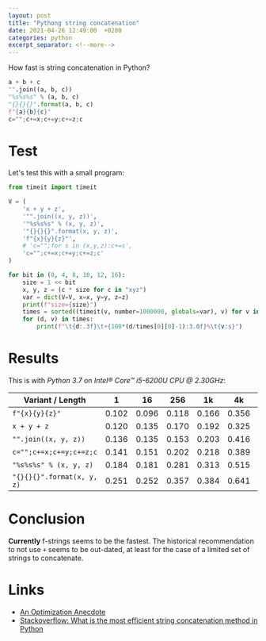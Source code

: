 ```yaml
---
layout: post
title: "Pythong string concatenation"
date: 2021-04-26 12:49:00  +0200
categories: python
excerpt_separator: <!--more-->
---
```


How fast is string concatenation in Python?

```python
a + b + c
"".join((a, b, c))
"%s%s%s" % (a, b, c)
"{}{}{}".format(a, b, c)
f"{a}{b}{c}"
c="";c+=x;c+=y;c+=z;c
```

<!--more-->

Test
====

Let's test this with a small program:

```python
from timeit import timeit

V = (
    'x + y + z',
    '"".join((x, y, z))',
    '"%s%s%s" % (x, y, z)',
    '"{}{}{}".format(x, y, z)',
    'f"{x}{y}{z}"',
    # 'c="";for s in (x,y,z):c+=s',
    'c="";c+=x;c+=y;c+=z;c'
)

for bit in (0, 4, 8, 10, 12, 16):
    size = 1 << bit
    x, y, z = (c * size for c in "xyz")
    var = dict(V=V, x=x, y=y, z=z)
    print(f"size={size}")
    times = sorted((timeit(v, number=1000000, globals=var), v) for v in V)
    for (d, v) in times:
        print(f"\t{d:.3f}\t+{100*(d/times[0][0]-1):3.0f}%\t{v:s}")
```

Results
=======

This is with *Python 3.7* on *Intel® Core™ i5-6200U CPU @ 2.30GHz*:

| Variant / Length           |     1 |    16 |   256 |    1k |    4k |   64k |
|----------------------------|-------|-------|-------|-------|-------|-------|
| `f"{x}{y}{z}"`             | 0.102 | 0.096 | 0.118 | 0.166 | 0.356 | 7.599 |
| `x + y + z`                | 0.120 | 0.135 | 0.170 | 0.192 | 0.325 | 7.680 |
| `"".join((x, y, z))`       | 0.136 | 0.135 | 0.153 | 0.203 | 0.416 | 7.703 |
| `c="";c+=x;c+=y;c+=z;c`    | 0.141 | 0.151 | 0.202 | 0.218 | 0.389 | 7.819 |
| `"%s%s%s" % (x, y, z)`     | 0.184 | 0.181 | 0.281 | 0.313 | 0.515 | 7.733 |
| `"{}{}{}".format(x, y, z)` | 0.251 | 0.252 | 0.357 | 0.384 | 0.641 | 7.882 |

Conclusion
==========

**Currently** f-strings seems to be the fastest.
The historical recommendation to not use `+` seems to be out-dated, at least for the case of a limited set of strings to concatenate.

Links
=====

* [An Optimization Anecdote](https://www.python.org/doc/essays/list2str/)
* [Stackoverflow: What is the most efficient string concatenation method in Python](https://stackoverflow.com/questions/1316887/what-is-the-most-efficient-string-concatenation-method-in-python)
